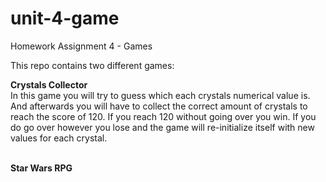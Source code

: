 # unit-4-game
Homework Assignment 4 - Games

This repo contains two different games:

**Crystals Collector**<br>
In this game you will try to guess which each crystals numerical value is. And afterwards you will have to collect the correct amount of crystals to reach the score of 120. If you reach 120 without going over you win. If you do go over however you lose and the game will re-initialize itself with new values for each crystal.<br><br>

**Star Wars RPG**
